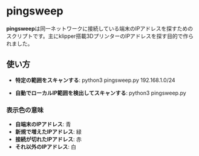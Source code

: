 # pingsweep

**pingsweep**は同一ネットワークに接続している端末のIPアドレスを探すためのスクリプトです。主にklipper搭載3DプリンターのIPアドレスを探す目的で作られました。

## 使い方

- **特定の範囲をスキャンする**: 
python3 pingsweep.py 192.168.1.0/24

- **自動でローカルIP範囲を検出してスキャンする**: 
python3 pingsweep.py


### 表示色の意味

- **自端末のIPアドレス**: 青
- **新規で増えたIPアドレス**: 緑
- **接続が切れたIPアドレス**: 赤
- **それ以外のIPアドレス**: 白
